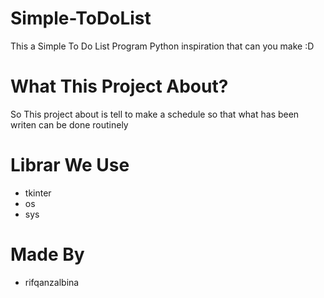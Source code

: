# Simple-ToDoList
This a Simple To Do List Program Python inspiration that can you make :D

# What This Project About?
So This project about is tell to make a schedule so that what has been writen can be 
done routinely

# Librar We Use 
* tkinter
* os
* sys

# Made By 
- rifqanzalbina


